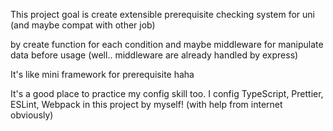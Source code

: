 This project goal is create extensible prerequisite checking system for uni (and maybe compat with other job)

by create function for each condition and maybe middleware for manipulate data before usage (well.. middleware are already handled by express)

It's like mini framework for prerequisite haha

It's a good place to practice my config skill too. I config TypeScript, Prettier, ESLint, Webpack in this project by myself! (with help from internet obviously)
